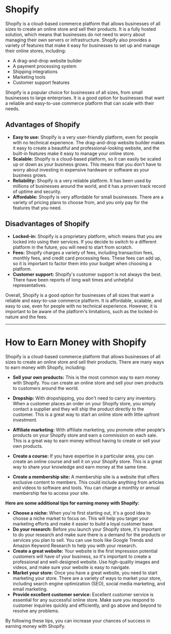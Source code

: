 # Shopify

Shopify is a cloud-based commerce platform that allows businesses of all sizes to create an online store and sell their products. It is a fully hosted solution, which means that businesses do not need to worry about managing their own servers or infrastructure. Shopify also provides a variety of features that make it easy for businesses to set up and manage their online stores, including:

* A drag-and-drop website builder
* A payment processing system
* Shipping integrations
* Marketing tools
* Customer support features

Shopify is a popular choice for businesses of all sizes, from small businesses to large enterprises. It is a good option for businesses that want a reliable and easy-to-use commerce platform that can scale with their needs.

## Advantages of Shopify

* **Easy to use:** Shopify is a very user-friendly platform, even for people with no technical experience. The drag-and-drop website builder makes it easy to create a beautiful and professional-looking website, and the built-in features make it easy to manage your online store.
* **Scalable:** Shopify is a cloud-based platform, so it can easily be scaled up or down as your business grows. This means that you don't have to worry about investing in expensive hardware or software as your business grows.
* **Reliability:** Shopify is a very reliable platform. It has been used by millions of businesses around the world, and it has a proven track record of uptime and security.
* **Affordable:** Shopify is very affordable for small businesses. There are a variety of pricing plans to choose from, and you only pay for the features that you need.

## Disadvantages of Shopify

* **Locked-in:** Shopify is a proprietary platform, which means that you are locked into using their services. If you decide to switch to a different platform in the future, you will need to start from scratch.
* **Fees:** Shopify charges a variety of fees, including transaction fees, monthly fees, and credit card processing fees. These fees can add up, so it is important to factor them into your budget when choosing a platform.
* **Customer support:** Shopify's customer support is not always the best. There have been reports of long wait times and unhelpful representatives.

Overall, Shopify is a good option for businesses of all sizes that want a reliable and easy-to-use commerce platform. It is affordable, scalable, and easy to use, even for people with no technical experience. However, it is important to be aware of the platform's limitations, such as the locked-in nature and the fees.

-------- ------------- -------------- -------------- --------------- ---------------
# How to Earn Money with Shopify

Shopify is a cloud-based commerce platform that allows businesses of all sizes to create an online store and sell their products. There are many ways to earn money with Shopify, including:

* **Sell your own products:** This is the most common way to earn money with Shopify. You can create an online store and sell your own products to customers around the world.

* **Dropship:** With dropshipping, you don't need to carry any inventory. When a customer places an order on your Shopify store, you simply contact a supplier and they will ship the product directly to the customer. This is a great way to start an online store with little upfront investment.

* **Affiliate marketing:** With affiliate marketing, you promote other people's products on your Shopify store and earn a commission on each sale. This is a great way to earn money without having to create or sell your own products.

* **Create a course:** If you have expertise in a particular area, you can create an online course and sell it on your Shopify store. This is a great way to share your knowledge and earn money at the same time.

* **Create a membership site:** A membership site is a website that offers exclusive content to members. This could include anything from articles and videos to software and tools. You can charge a monthly or annual membership fee to access your site.

**Here are some additional tips for earning money with Shopify:**

* **Choose a niche:** When you're first starting out, it's a good idea to choose a niche market to focus on. This will help you target your marketing efforts and make it easier to build a loyal customer base.
* **Do your research:** Before you launch your Shopify store, it's important to do your research and make sure there is a demand for the products or services you plan to sell. You can use tools like Google Trends and Amazon Keyword Research to help you with your research.
* **Create a great website:** Your website is the first impression potential customers will have of your business, so it's important to create a professional and well-designed website. Use high-quality images and videos, and make sure your website is easy to navigate.
* **Market your store:** Once you have a great website, you need to start marketing your store. There are a variety of ways to market your store, including search engine optimization (SEO), social media marketing, and email marketing.
* **Provide excellent customer service:** Excellent customer service is essential for any successful online store. Make sure you respond to customer inquiries quickly and efficiently, and go above and beyond to resolve any problems.

By following these tips, you can increase your chances of success in earning money with Shopify.
